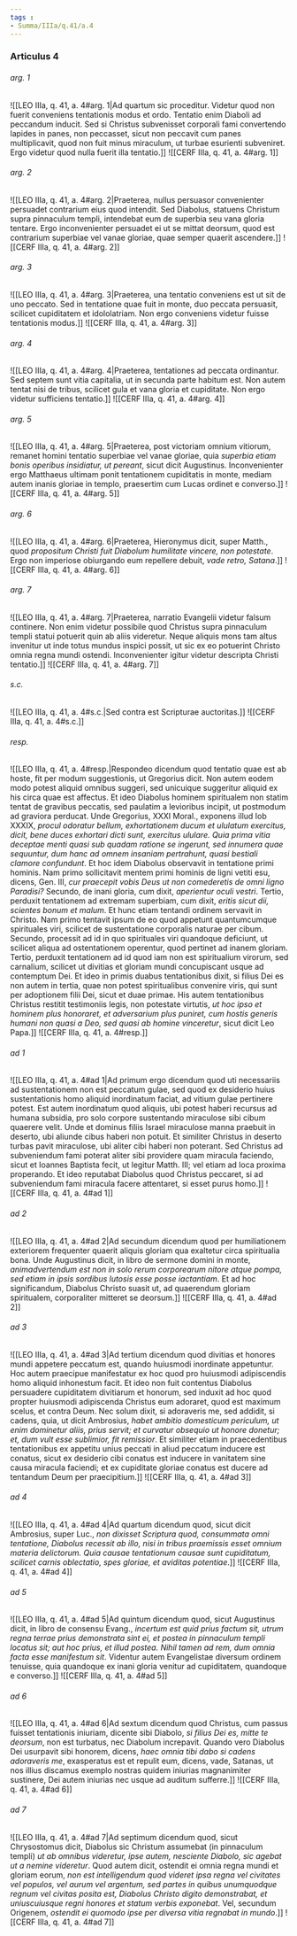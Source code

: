 ```yaml
---
tags : 
- Summa/IIIa/q.41/a.4
---
```


### Articulus 4

###### arg. 1
![[LEO IIIa, q. 41, a. 4#arg. 1|Ad quartum sic proceditur. Videtur quod non fuerit conveniens tentationis modus et ordo. Tentatio enim Diaboli ad peccandum inducit. Sed si Christus subvenisset corporali fami convertendo lapides in panes, non peccasset, sicut non peccavit cum panes multiplicavit, quod non fuit minus miraculum, ut turbae esurienti subveniret. Ergo videtur quod nulla fuerit illa tentatio.]]
![[CERF IIIa, q. 41, a. 4#arg. 1]]

###### arg. 2
![[LEO IIIa, q. 41, a. 4#arg. 2|Praeterea, nullus persuasor convenienter persuadet contrarium eius quod intendit. Sed Diabolus, statuens Christum supra pinnaculum templi, intendebat eum de superbia seu vana gloria tentare. Ergo inconvenienter persuadet ei ut se mittat deorsum, quod est contrarium superbiae vel vanae gloriae, quae semper quaerit ascendere.]]
![[CERF IIIa, q. 41, a. 4#arg. 2]]

###### arg. 3
![[LEO IIIa, q. 41, a. 4#arg. 3|Praeterea, una tentatio conveniens est ut sit de uno peccato. Sed in tentatione quae fuit in monte, duo peccata persuasit, scilicet cupiditatem et idololatriam. Non ergo conveniens videtur fuisse tentationis modus.]]
![[CERF IIIa, q. 41, a. 4#arg. 3]]

###### arg. 4
![[LEO IIIa, q. 41, a. 4#arg. 4|Praeterea, tentationes ad peccata ordinantur. Sed septem sunt vitia capitalia, ut in secunda parte habitum est. Non autem tentat nisi de tribus, scilicet gula et vana gloria et cupiditate. Non ergo videtur sufficiens tentatio.]]
![[CERF IIIa, q. 41, a. 4#arg. 4]]

###### arg. 5
![[LEO IIIa, q. 41, a. 4#arg. 5|Praeterea, post victoriam omnium vitiorum, remanet homini tentatio superbiae vel vanae gloriae, quia *superbia etiam bonis operibus insidiatur, ut pereant*, sicut dicit Augustinus. Inconvenienter ergo Matthaeus ultimam ponit tentationem cupiditatis in monte, mediam autem inanis gloriae in templo, praesertim cum Lucas ordinet e converso.]]
![[CERF IIIa, q. 41, a. 4#arg. 5]]

###### arg. 6
![[LEO IIIa, q. 41, a. 4#arg. 6|Praeterea, Hieronymus dicit, super Matth., quod *propositum Christi fuit Diabolum humilitate vincere, non potestate*. Ergo non imperiose obiurgando eum repellere debuit, *vade retro, Satana*.]]
![[CERF IIIa, q. 41, a. 4#arg. 6]]

###### arg. 7
![[LEO IIIa, q. 41, a. 4#arg. 7|Praeterea, narratio Evangelii videtur falsum continere. Non enim videtur possibile quod Christus supra pinnaculum templi statui potuerit quin ab aliis videretur. Neque aliquis mons tam altus invenitur ut inde totus mundus inspici possit, ut sic ex eo potuerint Christo omnia regna mundi ostendi. Inconvenienter igitur videtur descripta Christi tentatio.]]
![[CERF IIIa, q. 41, a. 4#arg. 7]]

###### s.c.
![[LEO IIIa, q. 41, a. 4#s.c.|Sed contra est Scripturae auctoritas.]]
![[CERF IIIa, q. 41, a. 4#s.c.]]

###### resp.
![[LEO IIIa, q. 41, a. 4#resp.|Respondeo dicendum quod tentatio quae est ab hoste, fit per modum suggestionis, ut Gregorius dicit. Non autem eodem modo potest aliquid omnibus suggeri, sed unicuique suggeritur aliquid ex his circa quae est affectus. Et ideo Diabolus hominem spiritualem non statim tentat de gravibus peccatis, sed paulatim a levioribus incipit, ut postmodum ad graviora perducat. Unde Gregorius, XXXI Moral., exponens illud Iob XXXIX, *procul odoratur bellum, exhortationem ducum et ululatum exercitus, dicit, bene duces exhortari dicti sunt, exercitus ululare. Quia prima vitia deceptae menti quasi sub quadam ratione se ingerunt, sed innumera quae sequuntur, dum hanc ad omnem insaniam pertrahunt, quasi bestiali clamore confundunt*. Et hoc idem Diabolus observavit in tentatione primi hominis. Nam primo sollicitavit mentem primi hominis de ligni vetiti esu, dicens, Gen. III, *cur praecepit vobis Deus ut non comederetis de omni ligno Paradisi?* Secundo, de inani gloria, cum dixit, *aperientur oculi vestri*. Tertio, perduxit tentationem ad extremam superbiam, cum dixit, *eritis sicut dii, scientes bonum et malum*. Et hunc etiam tentandi ordinem servavit in Christo. Nam primo tentavit ipsum de eo quod appetunt quantumcumque spirituales viri, scilicet de sustentatione corporalis naturae per cibum. Secundo, processit ad id in quo spirituales viri quandoque deficiunt, ut scilicet aliqua ad ostentationem operentur, quod pertinet ad inanem gloriam. Tertio, perduxit tentationem ad id quod iam non est spiritualium virorum, sed carnalium, scilicet ut divitias et gloriam mundi concupiscant usque ad contemptum Dei. Et ideo in primis duabus tentationibus dixit, si filius Dei es non autem in tertia, quae non potest spiritualibus convenire viris, qui sunt per adoptionem filii Dei, sicut et duae primae. His autem tentationibus Christus restitit testimoniis legis, non potestate virtutis, *ut hoc ipso et hominem plus honoraret, et adversarium plus puniret, cum hostis generis humani non quasi a Deo, sed quasi ab homine vinceretur*, sicut dicit Leo Papa.]]
![[CERF IIIa, q. 41, a. 4#resp.]]

###### ad 1
![[LEO IIIa, q. 41, a. 4#ad 1|Ad primum ergo dicendum quod uti necessariis ad sustentationem non est peccatum gulae, sed quod ex desiderio huius sustentationis homo aliquid inordinatum faciat, ad vitium gulae pertinere potest. Est autem inordinatum quod aliquis, ubi potest haberi recursus ad humana subsidia, pro solo corpore sustentando miraculose sibi cibum quaerere velit. Unde et dominus filiis Israel miraculose manna praebuit in deserto, ubi aliunde cibus haberi non potuit. Et similiter Christus in deserto turbas pavit miraculose, ubi aliter cibi haberi non poterant. Sed Christus ad subveniendum fami poterat aliter sibi providere quam miracula faciendo, sicut et Ioannes Baptista fecit, ut legitur Matth. III; vel etiam ad loca proxima properando. Et ideo reputabat Diabolus quod Christus peccaret, si ad subveniendum fami miracula facere attentaret, si esset purus homo.]]
![[CERF IIIa, q. 41, a. 4#ad 1]]

###### ad 2
![[LEO IIIa, q. 41, a. 4#ad 2|Ad secundum dicendum quod per humiliationem exteriorem frequenter quaerit aliquis gloriam qua exaltetur circa spiritualia bona. Unde Augustinus dicit, in libro de sermone domini in monte, *animadvertendum est non in solo rerum corporearum nitore atque pompa, sed etiam in ipsis sordibus lutosis esse posse iactantiam*. Et ad hoc significandum, Diabolus Christo suasit ut, ad quaerendum gloriam spiritualem, corporaliter mitteret se deorsum.]]
![[CERF IIIa, q. 41, a. 4#ad 2]]

###### ad 3
![[LEO IIIa, q. 41, a. 4#ad 3|Ad tertium dicendum quod divitias et honores mundi appetere peccatum est, quando huiusmodi inordinate appetuntur. Hoc autem praecipue manifestatur ex hoc quod pro huiusmodi adipiscendis homo aliquid inhonestum facit. Et ideo non fuit contentus Diabolus persuadere cupiditatem divitiarum et honorum, sed induxit ad hoc quod propter huiusmodi adipiscenda Christus eum adoraret, quod est maximum scelus, et contra Deum. Nec solum dixit, si adoraveris me, sed addidit, si cadens, quia, ut dicit Ambrosius, *habet ambitio domesticum periculum, ut enim dominetur aliis, prius servit; et curvatur obsequio ut honore donetur; et, dum vult esse sublimior, fit remissior*. Et similiter etiam in praecedentibus tentationibus ex appetitu unius peccati in aliud peccatum inducere est conatus, sicut ex desiderio cibi conatus est inducere in vanitatem sine causa miracula faciendi; et ex cupiditate gloriae conatus est ducere ad tentandum Deum per praecipitium.]]
![[CERF IIIa, q. 41, a. 4#ad 3]]

###### ad 4
![[LEO IIIa, q. 41, a. 4#ad 4|Ad quartum dicendum quod, sicut dicit Ambrosius, super Luc., *non dixisset Scriptura quod, consummata omni tentatione, Diabolus recessit ab illo, nisi in tribus praemissis esset omnium materia delictorum. Quia causae tentationum causae sunt cupiditatum, scilicet carnis oblectatio, spes gloriae, et aviditas potentiae*.]]
![[CERF IIIa, q. 41, a. 4#ad 4]]

###### ad 5
![[LEO IIIa, q. 41, a. 4#ad 5|Ad quintum dicendum quod, sicut Augustinus dicit, in libro de consensu Evang., *incertum est quid prius factum sit, utrum regna terrae prius demonstrata sint ei, et postea in pinnaculum templi locatus sit; aut hoc prius, et illud postea. Nihil tamen ad rem, dum omnia facta esse manifestum sit*. Videntur autem Evangelistae diversum ordinem tenuisse, quia quandoque ex inani gloria venitur ad cupiditatem, quandoque e converso.]]
![[CERF IIIa, q. 41, a. 4#ad 5]]

###### ad 6
![[LEO IIIa, q. 41, a. 4#ad 6|Ad sextum dicendum quod Christus, cum passus fuisset tentationis iniuriam, dicente sibi Diabolo, *si filius Dei es, mitte te deorsum*, non est turbatus, nec Diabolum increpavit. Quando vero Diabolus Dei usurpavit sibi honorem, dicens, *haec omnia tibi dabo si cadens adoraveris me*, exasperatus est et repulit eum, dicens, vade, Satanas, ut nos illius discamus exemplo nostras quidem iniurias magnanimiter sustinere, Dei autem iniurias nec usque ad auditum sufferre.]]
![[CERF IIIa, q. 41, a. 4#ad 6]]

###### ad 7
![[LEO IIIa, q. 41, a. 4#ad 7|Ad septimum dicendum quod, sicut Chrysostomus dicit, Diabolus sic Christum assumebat (in pinnaculum templi) *ut ab omnibus videretur, ipse autem, nesciente Diabolo, sic agebat ut a nemine videretur*. Quod autem dicit, ostendit ei omnia regna mundi et gloriam eorum, *non est intelligendum quod videret ipsa regna vel civitates vel populos, vel aurum vel argentum, sed partes in quibus unumquodque regnum vel civitas posita est, Diabolus Christo digito demonstrabat, et uniuscuiusque regni honores et statum verbis exponebat*. Vel, secundum Origenem, *ostendit ei quomodo ipse per diversa vitia regnabat in mundo*.]]
![[CERF IIIa, q. 41, a. 4#ad 7]]

